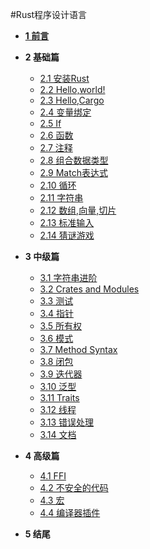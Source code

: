 #Rust程序设计语言

* **[1 前言](./1/1.md)**

* **2 基础篇**
	- [2.1 安装Rust](./2/2.1.md)
	- [2.2 Hello,world!]()
	- [2.3 Hello,Cargo]()
	- [2.4 变量绑定]()
	- [2.5 If]()
	- [2.6 函数]()
	- [2.7 注释]()
	- [2.8 组合数据类型]()
	- [2.9 Match表达式](./2/2.9/md)
	- [2.10 循环](./2/2.10/md)
	- [2.11 字符串]()
	- [2.12 数组,向量,切片]()
	- [2.13 标准输入]()
	- [2.14 猜谜游戏]()
* **3 中级篇**
	- [3.1 字符串进阶]()
	- [3.2 Crates and Modules]()
	- [3.3 测试]()
	- [3.4 指针]()
	- [3.5 所有权]()
	- [3.6 模式]()
	- [3.7 Method Syntax]()
	- [3.8 闭包]()
	- [3.9 迭代器]()
	- [3.10 泛型]()
	- [3.11 Traits]()
	- [3.12 线程]()
	- [3.13 错误处理]()
	- [3.14 文档]()														
* **4 高级篇**
	- [4.1 FFI]()
	- [4.2 不安全的代码]()
	- [4.3 宏]()
	- [4.4 编译器插件]()
* **5 结尾**	
